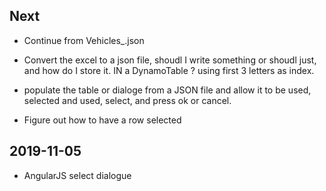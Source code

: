 ## Next

- Continue from Vehicles\_.json

- Convert the excel to a json file, shoudl I write something or shoudl just, and how do I
  store it. IN a DynamoTable ? using first 3 letters as index.

* populate the table or dialoge from a JSON file and allow it to be used, selected and used,
  select, and press ok or cancel.

* Figure out how to have a row selected

## 2019-11-05

- AngularJS select dialogue
